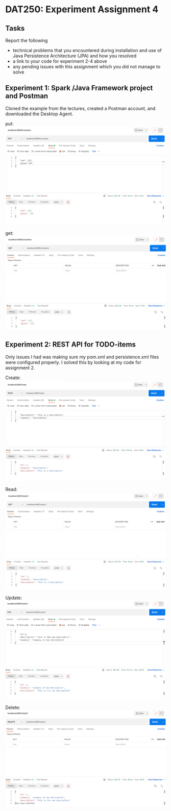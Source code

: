 # DAT250: Experiment Assignment 4

## Tasks
Report the following
* technical problems that you encountered during installation and use of Java Persistence Architecture (JPA) and how you resolved
* a link to your code for experiment 2-4 above
* any pending issues with this assignment which you did not manage to solve


## Experiment 1: Spark /Java Framework project and Postman
Cloned the example from the lectures, created a Postman account, and downloaded the Desktop Agent.

put:
![put](images/put.PNG)

get:
![get](images/get.PNG)

## Experiment 2: REST API for TODO-items
Only issues I had was making sure my pom.xml and persistence.xml files were configured properly. I solved this by looking at my code for assignment 2.

Create:
![create](images/restCreate.PNG)

Read:
![read](images/restRead.PNG)

Update:
![update](images/restUpdate.PNG)

Delete:
![delete](images/restDelete.PNG)

